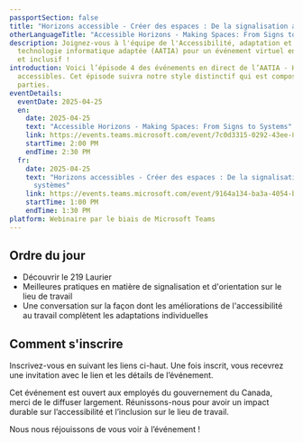 ```yaml
---
passportSection: false
title: "Horizons accessible - Créer des espaces : De la signalisation aux systèmes"
otherLanguageTitle: "Accessible Horizons - Making Spaces: From Signs to Systems"
description: Joignez-vous à l'équipe de l'Accessibilité, adaptation et
  technologie informatique adaptée (AATIA) pour un événement virtuel engageant
  et inclusif !
introduction: Voici l’épisode 4 des événements en direct de l’AATIA - Horizons
  accessibles. Cet épisode suivra notre style distinctif qui est composé de 3
  parties.
eventDetails:
  eventDate: 2025-04-25
  en:
    date: 2025-04-25
    text: "Accessible Horizons - Making Spaces: From Signs to Systems"
    link: https://events.teams.microsoft.com/event/7c0d3315-0292-43ee-8d2a-af6b3aaf3e42@d05bc194-94bf-4ad6-ae2e-1db0f2e38f5e
    startTime: 2:00 PM
    endTime: 2:30 PM
  fr:
    date: 2025-04-25
    text: "Horizons accessibles - Créer des espaces : De la signalisation aux
      systèmes"
    link: https://events.teams.microsoft.com/event/9164a134-ba3a-4054-b917-886b7b558a4c@d05bc194-94bf-4ad6-ae2e-1db0f2e38f5e
    startTime: 1:00 PM
    endTime: 1:30 PM
platform: Webinaire par le biais de Microsoft Teams
---
```

## Ordre du jour

* Découvrir le 219 Laurier
* Meilleures pratiques en matière de signalisation et d'orientation sur le lieu de travail
* Une conversation sur la façon dont les améliorations de l'accessibilité au travail complètent les adaptations individuelles

## Comment s'inscrire

Inscrivez-vous en suivant les liens ci-haut. Une fois inscrit, vous recevrez une invitation avec le lien et les détails de l’événement.

Cet événement est ouvert aux employés du gouvernement du Canada, merci de le diffuser largement. Réunissons-nous pour avoir un impact durable sur l’accessibilité et l’inclusion sur le lieu de travail.

Nous nous réjouissons de vous voir à l’événement !
